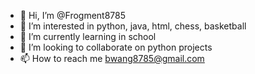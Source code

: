 - 👋 Hi, I’m @Frogment8785
- 👀 I’m interested in python, java, html, chess, basketball
- 🌱 I’m currently learning in school
- 💞️ I’m looking to collaborate on python projects
- 📫 How to reach me bwang8785@gmail.com

<!---
Frogment8785/Frogment8785 is a ✨ special ✨ repository because its `README.md` (this file) appears on your GitHub profile.
You can click the Preview link to take a look at your changes.
--->
